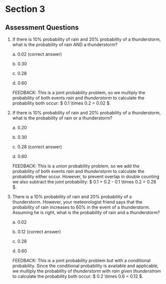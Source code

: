 # Section 3
## Assessment Questions

1. If there is 10% probability of rain and 20% probability of a thunderstorm, what is the probability of rain AND a thunderstorm?

   a. 0.02 (correct answer)
   
   b. 0.30
   
   c. 0.28
   
   d. 0.60

    FEEDBACK: This is a joint probability problem, so we multiply the probability of both events *rain* and *thunderstorm* to calculate the probability both occur: $ 0.1 \times 0.2 = 0.02 $. 

2. If there is 10% probability of rain and 20% probability of a thunderstorm, what is the probability of rain or a thunderstorm?

   a. 0.20
   
   b. 0.30
   
   c. 0.28 (correct answer)
   
   d. 0.60

    FEEDBACK: This is a union probability problem, so we add the probability of both events *rain* and *thunderstorm* to calculate the probability either occur. However, to prevent overlap in double counting we also subtract the joint probability: $ 0.1 + 0.2 - 0.1 \times 0.2 = 0.28 $. 

3. There is a 10% probability of rain and 20% probability of a thunderstorm. However, your meteorologist friend says that the probability of rain increases to 60% in the event of a thunderstorm. Assuming he is right, what is the probability of rain and a thunderstorm?

   a. 0.02
   
   b. 0.12 (correct answer)
   
   c. 0.28 
   
   d. 0.60

    FEEDBACK: This is a joint probability problem but with a conditional probability. Since the conditional probability is available and applicable, we multiply the probability of *thunderstorm* with *rain given thunderstrom* to calculate the probability both occur: $ 0.2 \times 0.6 = 0.12 $. 
